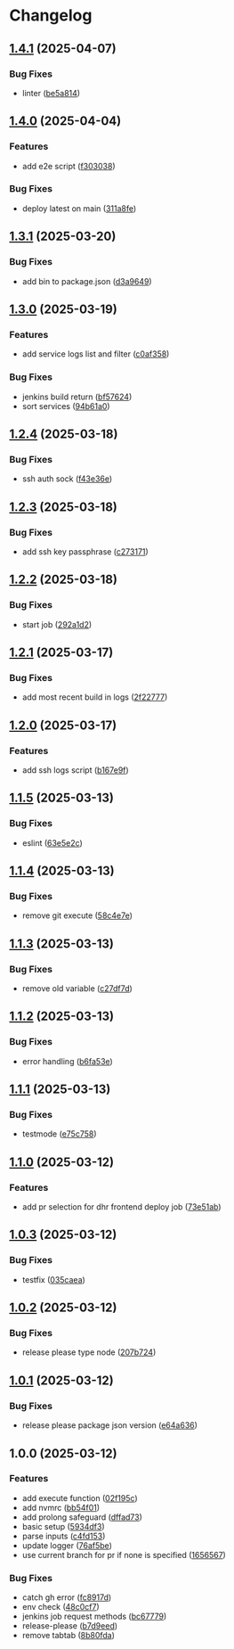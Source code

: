 # Changelog

## [1.4.1](https://github.com/olebergen/tapir/compare/v1.4.0...v1.4.1) (2025-04-07)


### Bug Fixes

* linter ([be5a814](https://github.com/olebergen/tapir/commit/be5a814d646642e342553f4f057ef1288236db5a))

## [1.4.0](https://github.com/olebergen/tapir/compare/v1.3.1...v1.4.0) (2025-04-04)


### Features

* add e2e script ([f303038](https://github.com/olebergen/tapir/commit/f303038b2d1e3280204b51c15107fc0a178adc82))


### Bug Fixes

* deploy latest on main ([311a8fe](https://github.com/olebergen/tapir/commit/311a8fe67c25dd7271583ec568574c725222c1fe))

## [1.3.1](https://github.com/olebergen/tapir/compare/v1.3.0...v1.3.1) (2025-03-20)


### Bug Fixes

* add bin to package.json ([d3a9649](https://github.com/olebergen/tapir/commit/d3a964977ba561c1f8b4aa6fb11f4c9b077ac8d3))

## [1.3.0](https://github.com/olebergen/tapir/compare/v1.2.4...v1.3.0) (2025-03-19)


### Features

* add service logs list and filter ([c0af358](https://github.com/olebergen/tapir/commit/c0af35803abb179a04fa4fb323c344da8856e77d))


### Bug Fixes

* jenkins build return ([bf57624](https://github.com/olebergen/tapir/commit/bf576242415236fbc753fcabf44cb3c828aca8a0))
* sort services ([94b61a0](https://github.com/olebergen/tapir/commit/94b61a0cd0ee34c6c74ad99fdd9ea7e72a8e593e))

## [1.2.4](https://github.com/olebergen/tapir/compare/v1.2.3...v1.2.4) (2025-03-18)


### Bug Fixes

* ssh auth sock ([f43e36e](https://github.com/olebergen/tapir/commit/f43e36e9beb205055526b6defa08074531395e13))

## [1.2.3](https://github.com/olebergen/tapir/compare/v1.2.2...v1.2.3) (2025-03-18)


### Bug Fixes

* add ssh key passphrase ([c273171](https://github.com/olebergen/tapir/commit/c273171ab2728de532ca1ba127ed6049c8f62f5b))

## [1.2.2](https://github.com/olebergen/tapir/compare/v1.2.1...v1.2.2) (2025-03-18)


### Bug Fixes

* start job ([292a1d2](https://github.com/olebergen/tapir/commit/292a1d24f2bd09b2a95871c98958ef897aee170e))

## [1.2.1](https://github.com/olebergen/tapir/compare/v1.2.0...v1.2.1) (2025-03-17)


### Bug Fixes

* add most recent build in logs ([2f22777](https://github.com/olebergen/tapir/commit/2f2277737952e738b799feb786a5ca1bb07d1a78))

## [1.2.0](https://github.com/olebergen/tapir/compare/v1.1.5...v1.2.0) (2025-03-17)


### Features

* add ssh logs script ([b167e9f](https://github.com/olebergen/tapir/commit/b167e9f671c99720c0b6a13362f014cc631ba38a))

## [1.1.5](https://github.com/olebergen/tapir/compare/v1.1.4...v1.1.5) (2025-03-13)


### Bug Fixes

* eslint ([63e5e2c](https://github.com/olebergen/tapir/commit/63e5e2c2fea96513c2da6b87cb417a444f645638))

## [1.1.4](https://github.com/olebergen/tapir/compare/v1.1.3...v1.1.4) (2025-03-13)


### Bug Fixes

* remove git execute ([58c4e7e](https://github.com/olebergen/tapir/commit/58c4e7e5a2626e22eb5843b6bc30bb8f012db2ef))

## [1.1.3](https://github.com/olebergen/tapir/compare/v1.1.2...v1.1.3) (2025-03-13)


### Bug Fixes

* remove old variable ([c27df7d](https://github.com/olebergen/tapir/commit/c27df7da17d13af736ea487d2b232ad0740f216f))

## [1.1.2](https://github.com/olebergen/tapir/compare/v1.1.1...v1.1.2) (2025-03-13)


### Bug Fixes

* error handling ([b6fa53e](https://github.com/olebergen/tapir/commit/b6fa53e8654f89b6ef04028200cf1bc3cad37b2b))

## [1.1.1](https://github.com/olebergen/tapir/compare/v1.1.0...v1.1.1) (2025-03-13)


### Bug Fixes

* testmode ([e75c758](https://github.com/olebergen/tapir/commit/e75c7581fdf01223b6e6fa175bf7fc4a629abcb5))

## [1.1.0](https://github.com/olebergen/tapir/compare/v1.0.3...v1.1.0) (2025-03-12)


### Features

* add pr selection for dhr frontend deploy job ([73e51ab](https://github.com/olebergen/tapir/commit/73e51abe3821eefe3e4eaea3169f501bd3d69cf5))

## [1.0.3](https://github.com/olebergen/tapir/compare/v1.0.2...v1.0.3) (2025-03-12)


### Bug Fixes

* testfix ([035caea](https://github.com/olebergen/tapir/commit/035caea5f05fcd212db12df561828dd0733f56f5))

## [1.0.2](https://github.com/olebergen/tapir/compare/v1.0.1...v1.0.2) (2025-03-12)


### Bug Fixes

* release please type node ([207b724](https://github.com/olebergen/tapir/commit/207b7240493aee44df84030b6a586cdfe15ea102))

## [1.0.1](https://github.com/olebergen/tapir/compare/v1.0.0...v1.0.1) (2025-03-12)


### Bug Fixes

* release please package json version ([e64a636](https://github.com/olebergen/tapir/commit/e64a636ce6e0172af93404a9cbded0bad662fbb0))

## 1.0.0 (2025-03-12)


### Features

* add execute function ([02f195c](https://github.com/olebergen/tapir/commit/02f195c6952b5281200968941aa9ddde8ef6143e))
* add nvmrc ([bb54f01](https://github.com/olebergen/tapir/commit/bb54f01ff5e1680b0fb965b369dc26dc35367cc2))
* add prolong safeguard ([dffad73](https://github.com/olebergen/tapir/commit/dffad7321c50f7461a66b7c919881e9ad20a1c12))
* basic setup ([5934df3](https://github.com/olebergen/tapir/commit/5934df38990521fbf5880475c7f406dbb44edb1e))
* parse inputs ([c4fd153](https://github.com/olebergen/tapir/commit/c4fd15344661e45ae07c6537dc568df50dea1b25))
* update logger ([76af5be](https://github.com/olebergen/tapir/commit/76af5be1cd505e0d108edc8c3a0ece045fa3100d))
* use current branch for pr if none is specified ([1656567](https://github.com/olebergen/tapir/commit/16565676e299a7c92a7376b42468774cb261f205))


### Bug Fixes

* catch gh error ([fc8917d](https://github.com/olebergen/tapir/commit/fc8917d09d7163a8bcc13f06e46ab15802fd4521))
* env check ([48c0cf7](https://github.com/olebergen/tapir/commit/48c0cf77c562131c90d27bf2498debffe360c697))
* jenkins job request methods ([bc67779](https://github.com/olebergen/tapir/commit/bc67779eda12300ec8f36aceb8c5cb58b4bc0d9e))
* release-please ([b7d9eed](https://github.com/olebergen/tapir/commit/b7d9eedfe000e9f1afc4e7c5941edeaf9cf08137))
* remove tabtab ([8b80fda](https://github.com/olebergen/tapir/commit/8b80fda9daf8b4ed04cd51c7e337a49a6c216ab4))
